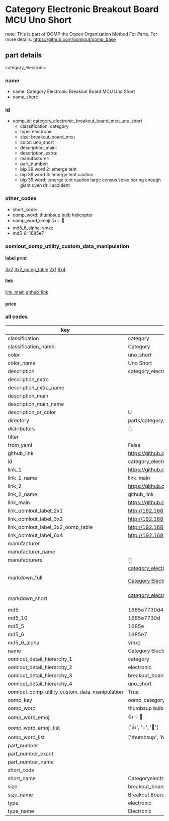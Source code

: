 # Category Electronic Breakout Board MCU Uno Short  

note: This is part of OOMP the Oopen Organization Method For Parts. For more details: https://github.com/oomlout/oomp_base

##  part details



category_electronic

### name
* name: Category Electronic Breakout Board MCU Uno Short
* name_short: 
### id
* oomp_id: category_electronic_breakout_board_mcu_uno_short
  * classification: category
  * type: electronic
  * size: breakout_board_mcu
  * color: uno_short
  * description_main: 
  * description_extra: 
  * manufacturer: 
  * part_number: 
  * bip 39 word 2: emerge tent
  * bip 39 word 3: emerge tent caution
  * bip 39 word: emerge tent caution large census spike boring enough giant oven drill accident

### other_codes
* short_code: 
* oomp_word: thumbsup bulb helicopter
* oomp_word_emoji :thumbsup: :bulb: :helicopter:
* md5_6_alpha: vmxz
* md5_6: 1685e7






### oomlout_oomp_utility_custom_data_manipulation
#### label print
[3x2](http://192.168.1.245:1112/?label=oomp%20vmxz)
[3x2_oomp_table](http://192.168.1.107:1112/?label=oomp%20vmxz)
[2x1](http://192.168.1.242:1112/?label=oomp%20vmxz)
[6x4](http://192.168.1.55:1112/?label=oomp%20vmxz)    

#### link

[link_main](https://github.com/oomlout/oomlout_oomp_current_version_messy/tree/main/parts/category_electronic_breakout_board_mcu_uno_short) [github_link](https://github.com/oomlout/oomlout_oomp_part_src/tree/main/parts/category_electronic_breakout_board_mcu_uno_short)                             

#### price







### all codes 
| key | value |  
| --- | --- |  
| classification | category |  
| classification_name | Category |  
| color | uno_short |  
| color_name | Uno Short |  
| description | category_electronic |  
| description_extra |  |  
| description_extra_name |  |  
| description_main |  |  
| description_main_name |  |  
| description_or_color | U  |  
| directory | parts/category_electronic_breakout_board_mcu_uno_short |  
| distributors | [] |  
| filter |  |  
| from_yaml | False |  
| github_link | https://github.com/oomlout/oomlout_oomp_part_src/tree/main/parts/category_electronic_breakout_board_mcu_uno_short |  
| id | category_electronic_breakout_board_mcu_uno_short |  
| link_1 | https://github.com/oomlout/oomlout_oomp_current_version_messy/tree/main/parts/category_electronic_breakout_board_mcu_uno_short |  
| link_1_name | link_main |  
| link_2 | https://github.com/oomlout/oomlout_oomp_part_src/tree/main/parts/category_electronic_breakout_board_mcu_uno_short |  
| link_2_name | github_link |  
| link_main | https://github.com/oomlout/oomlout_oomp_current_version_messy/tree/main/parts/category_electronic_breakout_board_mcu_uno_short |  
| link_oomlout_label_2x1 | http://192.168.1.242:1112/?label=oomp%20vmxz |  
| link_oomlout_label_3x2 | http://192.168.1.245:1112/?label=oomp%20vmxz |  
| link_oomlout_label_3x2_oomp_table | http://192.168.1.107:1112/?label=oomp%20vmxz |  
| link_oomlout_label_6x4 | http://192.168.1.55:1112/?label=oomp%20vmxz |  
| manufacturer |  |  
| manufacturer_name |  |  
| manufacturers | [] |  
| markdown_full | [category_electronic_breakout_board_mcu_uno_short](https://github.com/oomlout/oomlout_oomp_current_version_messy/tree/main/parts/category_electronic_breakout_board_mcu_uno_short)<br>[](https://github.com/oomlout/oomlout_oomp_current_version_messy/tree/main/parts/category_electronic_breakout_board_mcu_uno_short)<br>[Category Electronic Breakout Board Mcu Uno Short](https://github.com/oomlout/oomlout_oomp_current_version_messy/tree/main/parts/category_electronic_breakout_board_mcu_uno_short)<br><br> |  
| markdown_short | [category_electronic_breakout_board_mcu_uno_short](https://github.com/oomlout/oomlout_oomp_current_version_messy/tree/main/parts/category_electronic_breakout_board_mcu_uno_short)<br><br> |  
| md5 | 1685e7730d4ae33f4712a7d24977d245 |  
| md5_10 | 1685e7730d |  
| md5_5 | 1685e |  
| md5_6 | 1685e7 |  
| md5_6_alpha | vmxz |  
| name | Category Electronic Breakout Board MCU Uno Short |  
| oomlout_detail_hierarchy_1 | category |  
| oomlout_detail_hierarchy_2 | electronic |  
| oomlout_detail_hierarchy_3 | breakout_board_mcu |  
| oomlout_detail_hierarchy_4 | uno_short |  
| oomlout_oomp_utility_custom_data_manipulation | True |  
| oomp_key | oomp_category_electronic_breakout_board_mcu_uno_short |  
| oomp_word | thumbsup bulb helicopter |  
| oomp_word_emoji | :thumbsup: :bulb: :helicopter: |  
| oomp_word_emoji_list | [':thumbsup:', ':bulb:', ':helicopter:'] |  
| oomp_word_list | ['thumbsup', 'bulb', 'helicopter'] |  
| part_number |  |  
| part_number_exact |  |  
| part_number_name |  |  
| short_code |  |  
| short_name | Categoryelectronic |  
| size | breakout_board_mcu |  
| size_name | Breakout Board MCU |  
| type | electronic |  
| type_name | Electronic |  
